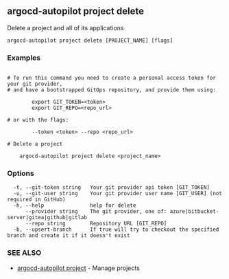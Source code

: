 ## argocd-autopilot project delete

Delete a project and all of its applications

```
argocd-autopilot project delete [PROJECT_NAME] [flags]
```

### Examples

```

# To run this command you need to create a personal access token for your git provider,
# and have a bootstrapped GitOps repository, and provide them using:
    
        export GIT_TOKEN=<token>
        export GIT_REPO=<repo_url>

# or with the flags:
    
        --token <token> --repo <repo_url>
        
# Delete a project
    
    argocd-autopilot project delete <project_name>

```

### Options

```
  -t, --git-token string   Your git provider api token [GIT_TOKEN]
  -u, --git-user string    Your git provider user name [GIT_USER] (not required in GitHub)
  -h, --help               help for delete
      --provider string    The git provider, one of: azure|bitbucket-server|gitea|github|gitlab
      --repo string        Repository URL [GIT_REPO]
  -b, --upsert-branch      If true will try to checkout the specified branch and create it if it doesn't exist
```

### SEE ALSO

* [argocd-autopilot project](argocd-autopilot_project.md)	 - Manage projects

